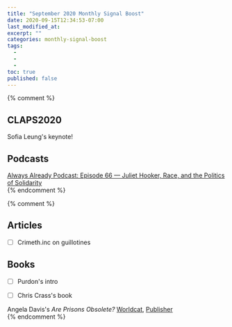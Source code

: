 ```yaml
---
title: "September 2020 Monthly Signal Boost"
date: 2020-09-15T12:34:53-07:00
last_modified_at:  
excerpt: ""  
categories: monthly-signal-boost
tags: 
  -   
  -   
  -   
toc: true
published: false
---
```


{% comment %}
## CLAPS2020  

Sofia Leung's keynote!  


## Podcasts  

[Always Already Podcast: Episode 66 — Juliet Hooker, Race, and the Politics of Solidarity]()  
{% endcomment %}

{% comment %}

## Articles  

- [ ] Crimeth.inc on guillotines  

## Books  

- [ ] Purdon's intro  

- [ ] Chris Crass's book  

Angela Davis's _Are Prisons Obsolete?_ [Worldcat](http://www.worldcat.org/oclc/1156235325), [Publisher](https://www.sevenstories.com/books/2907-are-prisons-obsolete)  
{% endcomment %}

